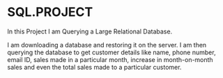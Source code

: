# SQL.PROJECT
In this Project I am Querying a Large Relational Database.

I am downloading a database and restoring it on the server. I am then querying the database to get customer details like name, phone
number, email ID, sales made in a particular month, increase in month-on-month sales and even the total sales made to a particular customer.
